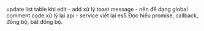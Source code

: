 update list table khi edit - add
xử lý toast message - nên để dạng global
comment code
xử lý lại api - service
viết lại es5 
Đọc hiểu promise, callback, đồng bộ, bất đồng bộ.